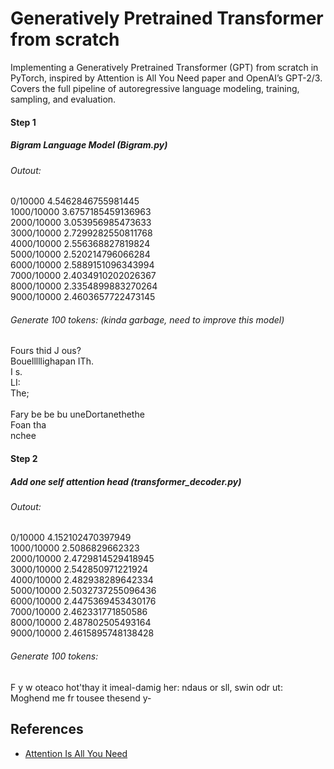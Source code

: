 # Generatively Pretrained Transformer from scratch

Implementing a Generatively Pretrained Transformer (GPT) from scratch in PyTorch, inspired by Attention is All You Need paper and OpenAI’s GPT-2/3. Covers the full pipeline of autoregressive language modeling, training, sampling, and evaluation.







#### Step 1
##### Bigram Language Model (Bigram.py)
###### Outout:
0/10000  4.5462846755981445    <br/>
1000/10000  3.6757185459136963 <br/>
2000/10000  3.053956985473633  <br/>
3000/10000  2.7299282550811768  <br/>
4000/10000  2.556368827819824   <br/>
5000/10000  2.520214796066284   <br/>
6000/10000  2.5889151096343994 <br/>
7000/10000  2.4034910202026367 <br/>
8000/10000  2.3354899883270264 <br/>
9000/10000  2.4603657722473145 <br/>


###### Generate 100 tokens: (kinda garbage, need to improve this model)
Fours thid J ous?          <br/> 
Bouelllllighapan ITh.      <br/>
I s.                       <br/>
LI:                        <br/>
The;                       <br/>
                           <br/>
Fary be be bu uneDortanethethe      <br/>
Foan tha                            <br/>
nchee                               <br/>



#### Step 2
##### Add one self attention head (transformer_decoder.py)
###### Outout:
0/10000  4.152102470397949       <br/>
1000/10000  2.5086829662323      <br/>
2000/10000  2.4729814529418945  <br/>
3000/10000  2.542850971221924  <br/>
4000/10000  2.482938289642334  <br/>
5000/10000  2.5032737255096436  <br/>
6000/10000  2.4475369453430176  <br/>
7000/10000  2.462331771850586  <br/>
8000/10000  2.487802505493164  <br/>
9000/10000  2.4615895748138428  <br/>

###### Generate 100 tokens:
F y w oteaco hot'thay it imeal-damig her: ndaus or sll, swin odr ut:     <br/>
Moghend me fr tousee thesend y-                                          <br/>



## References

- [Attention Is All You Need](https://arxiv.org/abs/1706.03762)


